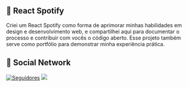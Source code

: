 ## 🌿 React Spotify

Criei um React Spotify como forma de aprimorar minhas habilidades em design e desenvolvimento web, e compartilhei aqui para documentar o processo e contribuir com vocês o código aberto. Esse projeto também serve como portfólio para demonstrar minha experiência prática.

## 👥 Social Network

<a href="https://instagram.com/022.marquess" target="_blank"><img alt="Seguidores" title="Me siga no Instagram" src="https://img.shields.io/badge/-Instagram-%23E4405F?style=for-the-badge&logo=instagram&logoColor=white" target="_blank"></a>
<a href="https://discord.com/users/1083817459649347694" target="_blank"><img src="https://img.shields.io/badge/Discord-7289DA?style=for-the-badge&logo=discord&logoColor=white" target="_blank"></a>

